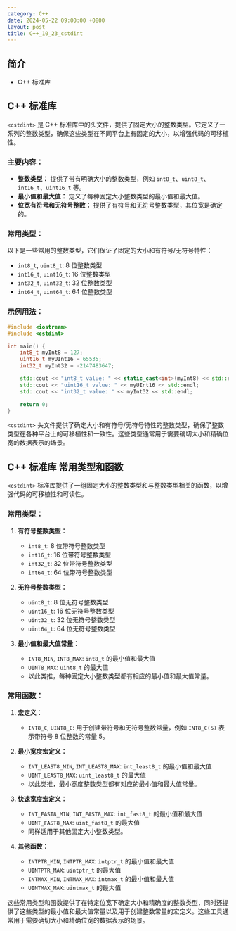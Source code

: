 ```yaml
---
category: C++
date: 2024-05-22 09:00:00 +0800
layout: post
title: C++_10_23_cstdint
---
```

## 简介

+ C++ <cstdint>标准库

## C++ <cstdint>标准库

`<cstdint>` 是 C++ 标准库中的头文件，提供了固定大小的整数类型。它定义了一系列的整数类型，确保这些类型在不同平台上有固定的大小，以增强代码的可移植性。

### 主要内容：
- **整数类型：** 提供了带有明确大小的整数类型，例如 `int8_t`、`uint8_t`、`int16_t`、`uint16_t` 等。
- **最小值和最大值：** 定义了每种固定大小整数类型的最小值和最大值。
- **位宽有符号和无符号整数：** 提供了有符号和无符号整数类型，其位宽是确定的。

### 常用类型：
以下是一些常用的整数类型，它们保证了固定的大小和有符号/无符号特性：
- `int8_t`, `uint8_t`: 8 位整数类型
- `int16_t`, `uint16_t`: 16 位整数类型
- `int32_t`, `uint32_t`: 32 位整数类型
- `int64_t`, `uint64_t`: 64 位整数类型

### 示例用法：
```cpp
#include <iostream>
#include <cstdint>

int main() {
    int8_t myInt8 = 127;
    uint16_t myUInt16 = 65535;
    int32_t myInt32 = -2147483647;

    std::cout << "int8_t value: " << static_cast<int>(myInt8) << std::endl;
    std::cout << "uint16_t value: " << myUInt16 << std::endl;
    std::cout << "int32_t value: " << myInt32 << std::endl;

    return 0;
}
```

`<cstdint>` 头文件提供了确定大小和有符号/无符号特性的整数类型，确保了整数类型在各种平台上的可移植性和一致性。这些类型通常用于需要确切大小和精确位宽的数据表示的场景。

## C++ <cstdint>标准库 常用类型和函数

`<cstdint>` 标准库提供了一组固定大小的整数类型和与整数类型相关的函数，以增强代码的可移植性和可读性。

### 常用类型：

1. **有符号整数类型：**
   - `int8_t`: 8 位带符号整数类型
   - `int16_t`: 16 位带符号整数类型
   - `int32_t`: 32 位带符号整数类型
   - `int64_t`: 64 位带符号整数类型

2. **无符号整数类型：**
   - `uint8_t`: 8 位无符号整数类型
   - `uint16_t`: 16 位无符号整数类型
   - `uint32_t`: 32 位无符号整数类型
   - `uint64_t`: 64 位无符号整数类型

3. **最小值和最大值常量：**
   - `INT8_MIN`, `INT8_MAX`: `int8_t` 的最小值和最大值
   - `UINT8_MAX`: `uint8_t` 的最大值
   - 以此类推，每种固定大小整数类型都有相应的最小值和最大值常量。

### 常用函数：

1. **宏定义：**
   - `INT8_C`, `UINT8_C`: 用于创建带符号和无符号整数常量，例如 `INT8_C(5)` 表示带符号 8 位整数的常量 5。

2. **最小宽度宏定义：**
   - `INT_LEAST8_MIN`, `INT_LEAST8_MAX`: `int_least8_t` 的最小值和最大值
   - `UINT_LEAST8_MAX`: `uint_least8_t` 的最大值
   - 以此类推，最小宽度整数类型都有对应的最小值和最大值常量。

3. **快速宽度宏定义：**
   - `INT_FAST8_MIN`, `INT_FAST8_MAX`: `int_fast8_t` 的最小值和最大值
   - `UINT_FAST8_MAX`: `uint_fast8_t` 的最大值
   - 同样适用于其他固定大小整数类型。

4. **其他函数：**
   - `INTPTR_MIN`, `INTPTR_MAX`: `intptr_t` 的最小值和最大值
   - `UINTPTR_MAX`: `uintptr_t` 的最大值
   - `INTMAX_MIN`, `INTMAX_MAX`: `intmax_t` 的最小值和最大值
   - `UINTMAX_MAX`: `uintmax_t` 的最大值

这些常用类型和函数提供了在特定位宽下确定大小和精确度的整数类型，同时还提供了这些类型的最小值和最大值常量以及用于创建整数常量的宏定义。这些工具通常用于需要确切大小和精确位宽的数据表示的场景。
